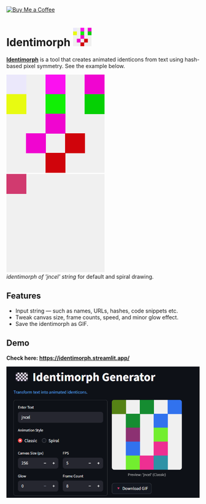 <a href="https://coff.ee/jncel">
  <img src="https://cdn.buymeacoffee.com/buttons/v2/default-yellow.png" width="140" height="" alt="Buy Me a Coffee">
</a>

# Identimorph <img src="sample/jncel_identimorph.gif" width="48" height="" alt="jncel identimorph">

[**Identimorph**](https://identimorph.streamlit.app/) is a tool that creates animated identicons from text using hash-based pixel symmetry. See the example below.

![Preview Identimorph GIF](sample/jncel_identimorph.gif) ![Preview Identimorph-SPIRAL GIF](sample/jncel_spiral.gif)  
_identimorph of 'jncel' string_ for default and spiral drawing.

## Features

- Input string — such as names, URLs, hashes, code snippets etc.
- Tweak canvas size, frame counts, speed, and minor glow effect.
- Save the identimorph as GIF.

## Demo

**Check here: https://identimorph.streamlit.app/**

[![Demo Streamlit](sample/demo.png)](https://identimorph.streamlit.app/)
